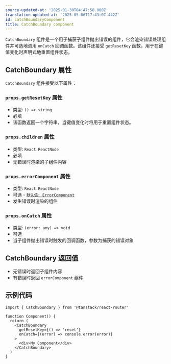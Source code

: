 ```yaml
---
source-updated-at: '2025-01-30T04:47:58.000Z'
translation-updated-at: '2025-05-06T17:43:07.442Z'
id: catchBoundaryComponent
title: CatchBoundary component
---
```


`CatchBoundary` 组件是一个用于捕获子组件抛出错误的组件，它会渲染错误处理组件并可选地调用 `onCatch` 回调函数。该组件还接受 `getResetKey` 函数，用于在键值变化时声明式地重置组件状态。

## CatchBoundary 属性

`CatchBoundary` 组件接受以下属性：

### `props.getResetKey` 属性

- 类型: `() => string`
- 必填
- 该函数返回一个字符串，当键值变化时将用于重置组件状态。

### `props.children` 属性

- 类型: `React.ReactNode`
- 必填
- 无错误时渲染的子组件内容

### `props.errorComponent` 属性

- 类型: `React.ReactNode`
- 可选 - [`默认值: ErrorComponent`](./errorComponentComponent.md)
- 发生错误时渲染的组件

### `props.onCatch` 属性

- 类型: `(error: any) => void`
- 可选
- 当子组件抛出错误时触发的回调函数，参数为捕获的错误对象

## CatchBoundary 返回值

- 无错误时返回子组件内容
- 有错误时返回 `errorComponent` 组件

## 示例代码

```tsx
import { CatchBoundary } from '@tanstack/react-router'

function Component() {
  return (
    <CatchBoundary
      getResetKey={() => 'reset'}
      onCatch={(error) => console.error(error)}
    >
      <div>My Component</div>
    </CatchBoundary>
  )
}
```
